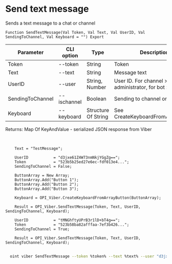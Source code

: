 ﻿---
sidebar_position: 1
---

# Send text message
 Sends a text message to a chat or channel



`Function SendTextMessage(Val Token, Val Text, Val UserID, Val SendingToChannel, Val Keyboard = "") Export`

  | Parameter | CLI option | Type | Description |
  |-|-|-|-|
  | Token | --token | String | Token |
  | Text | --text | String | Message text |
  | UserID | --user | String, Number | User ID. For channel > administrator, for bot > recipient |
  | SendingToChannel | --ischannel | Boolean | Sending to channel or bot chat |
  | Keyboard | --keyboard | Structure Of String | See CreateKeyboardFromArrayButton |

  
  Returns:  Map Of KeyAndValue - serialized JSON response from Viber

<br/>




```bsl title="Code example"
    Text = "TestMessage";

    UserID           = "d3jxe61Z4W73nmNkjYGgZg==";
    Token            = "523b5b25ed27e6ec-fdf013e4...";
    SendingToChannel = False;

    ButtonArray = New Array;
    ButtonArray.Add("Button 1");
    ButtonArray.Add("Button 2");
    ButtonArray.Add("Button 3");

    Keyboard = OPI_Viber.CreateKeyboardFromArrayButton(ButtonArray);

    Result = OPI_Viber.SendTextMessage(Token, Text, UserID, SendingToChannel, Keyboard);

    UserID           = "tMNGhftyUPrB3r1lD+bT4g==";
    Token            = "523b58ba82afffaa-7ef3b426...";
    SendingToChannel = True;

    Result = OPI_Viber.SendTextMessage(Token, Text, UserID, SendingToChannel, Keyboard);
```



```sh title="CLI command example"
    
  oint viber SendTextMessage --token %token% --text %text% --user "d3jxe1111111111jYGgZg" --ischannel %ischannel% --keyboard %keyboard%

```

```json title="Result"

```
